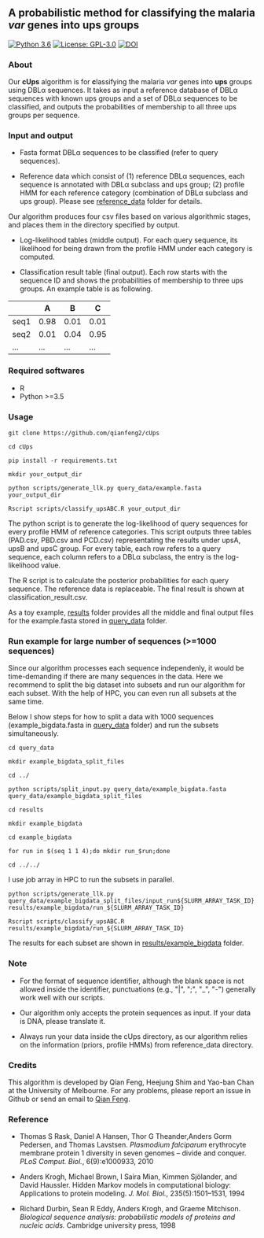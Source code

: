 A probabilistic method for classifying the malaria *var* genes into ups groups 
-----------------------
[![Python 3.6](https://img.shields.io/pypi/pyversions/Django)](https://www.python.org/downloads/release/python-360/)
[![License: GPL-3.0](https://img.shields.io/cran/l/devtools)](https://opensource.org/licenses/GPL-3.0)
[![DOI](https://zenodo.org/badge/692590286.svg)](https://zenodo.org/doi/10.5281/zenodo.13729366)

### About
Our **cUps** algorithm is for **c**lassifying the malaria *var* genes into **ups** groups using DBLα sequences. It takes as input a reference database of DBLα sequences with known ups groups and a set of DBLα sequences to be classified, and outputs the probabilities of membership to all three ups groups per sequence.




### Input and output 
- Fasta format DBLα sequences to be classified (refer to query sequences). 


- Reference data which consist of (1) reference DBLα sequences, each sequence is annotated with DBLα subclass and ups group; (2) profile HMM for each reference category (combination of DBLα subclass and ups group). Please see [reference_data](https://github.com/qianfeng2/cUps/tree/main/reference_data) folder for details.


Our algorithm produces four csv files based on various algorithmic stages, and places them in the directory specified by output. 


- Log-likelihood tables (middle output). For each query sequence, its likelihood for being drawn from the profile HMM under each category is computed.


- Classification result table (final output). Each row starts with the sequence ID and shows the probabilities of membership to three ups groups. An example table is as following.  

|         | A  | B  | C  | 
| ------------|------------|------------|------------|
|seq1 | 0.98|0.01|0.01|
|seq2 | 0.01|0.04|0.95|
|... | ... |... |... |


### Required softwares
- R
- Python >=3.5


### Usage

```
git clone https://github.com/qianfeng2/cUps

cd cUps

pip install -r requirements.txt

mkdir your_output_dir 

python scripts/generate_llk.py query_data/example.fasta your_output_dir

Rscript scripts/classify_upsABC.R your_output_dir
```

The python script is to generate the log-likelihood of query sequences for every profile HMM of reference categories. This script outputs three tables (PAD.csv, PBD.csv and PCD.csv) representating the results under upsA, upsB and upsC group. For every table, each row refers to a query sequence, each column refers to a DBLα subclass, the entry is the log-likelihood value.

The R script is to calculate the posterior probabilities for each query sequence. The reference data is replaceable. The final result is shown at classification_result.csv.

As a toy example, [results](https://github.com/qianfeng2/cUps/tree/main/results) folder provides all the middle and final output files for the example.fasta stored in [query_data](https://github.com/qianfeng2/cUps/tree/main/query_data) folder. 


### Run example for large number of sequences (>=1000 sequences)

Since our algorithm processes each sequence independenly, it would be time-demanding if there are many sequences in the data. Here we recommend to split the big dataset into subsets and run our algorithm for each subset. With the help of HPC, you can even run all subsets at the same time.

Below I show steps for how to split a data with 1000 sequences (example_bigdata.fasta in [query_data](https://github.com/qianfeng2/cUps/tree/main/query_data) folder) and run the subsets simultaneously.

```
cd query_data

mkdir example_bigdata_split_files

cd ../

python scripts/split_input.py query_data/example_bigdata.fasta query_data/example_bigdata_split_files
```

```
cd results

mkdir example_bigdata

cd example_bigdata

for run in $(seq 1 1 4);do mkdir run_$run;done

cd ../../
```

I use job array in HPC to run the subsets in parallel.

```
python scripts/generate_llk.py query_data/example_bigdata_split_files/input_run${SLURM_ARRAY_TASK_ID}.fasta results/example_bigdata/run_${SLURM_ARRAY_TASK_ID}

Rscript scripts/classify_upsABC.R results/example_bigdata/run_${SLURM_ARRAY_TASK_ID}
```

The results for each subset are shown in [results/example_bigdata](https://github.com/qianfeng2/cUps/tree/main/results/example_bigdata) folder.

### Note


- For the format of sequence identifier, although the blank space is not allowed inside the identifier, punctuations (e.g., "|", ";", "_", "-") generally work well with our scripts.

- Our algorithm only accepts the protein sequences as input. If your data is DNA, please translate it.

- Always run your data inside the cUps directory, as our algorithm relies on the information (priors, profile HMMs) from reference_data directory. 


### Credits

This algorithm is developed by Qian Feng, Heejung Shim and Yao-ban Chan at the University of Melbourne. For any problems, please report an issue in Github or send an email to [Qian Feng](mailto:fengq2@student.unimelb.edu.au).



### Reference

- Thomas S Rask, Daniel A Hansen, Thor G Theander,Anders Gorm Pedersen, and Thomas Lavstsen. *Plasmodium falciparum* erythrocyte membrane protein 1 diversity in seven genomes – divide and conquer. *PLoS Comput. Biol.*, 6(9):e1000933, 2010

- Anders Krogh, Michael Brown, I Saira Mian, Kimmen Sjölander, and David Haussler. Hidden Markov models in computational biology: Applications to protein modeling. *J. Mol. Biol.*, 235(5):1501–1531, 1994

- Richard Durbin, Sean R Eddy, Anders Krogh, and Graeme Mitchison. *Biological sequence analysis: probabilistic models of proteins and nucleic acids.* Cambridge university press, 1998



